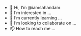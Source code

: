 - 👋 Hi, I’m @iamsahandam
- 👀 I’m interested in ...
- 🌱 I’m currently learning ...
- 💞️ I’m looking to collaborate on ...
- 📫 How to reach me ...

<!---
iamsahandam/iamsahandam is a ✨ special ✨ repository because its `README.md` (this file) appears on your GitHub profile.
You can click the Preview link to take a look at your changes.
--->
